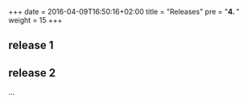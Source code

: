 +++
date = 2016-04-09T16:50:16+02:00
title = "Releases"
pre = "<b>4. </b>"
weight = 15
+++


## release 1

## release 2  

...


